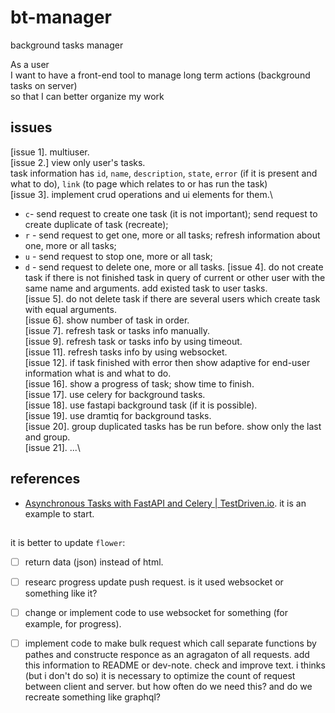 # bt-manager
background tasks manager

As a user\
I want to have a front-end tool to manage long term actions (background tasks on server)\
so that I can better organize my work

## issues
[issue 1]. multiuser.\
[issue 2.] view only user's tasks.\
task information has `id`, `name`, `description`, `state`, `error` (if it is present and what to do), `link` (to page which relates to or has run the task)\
[issue 3]. implement crud operations and ui elements for them.\
- `c`- send request to create one task (it is not important); send request to create duplicate of task (recreate);
- `r` - send request to get one, more or all tasks; refresh information about one, more or all tasks;
- `u` - send request to stop one, more or all task;
- `d` - send request to delete one, more or all tasks.
[issue 4]. do not create task if there is not finished task in query of current or other user with the same name and arguments. add existed task to user tasks.\
[issue 5]. do not delete task if there are several users which create task with equal arguments.\
[issue 6]. show number of task in order.\
[issue 7]. refresh task or tasks info manually. \
[issue 9]. refresh task or tasks info by using timeout.\
[issue 11]. refresh tasks info by using websocket.\
[issue 12]. if task finished with error then show adaptive for end-user information what is and what to do.\
[issue 16]. show a progress of task; show time to finish.\
[issue 17]. use celery for background tasks.\
[issue 18]. use fastapi background task (if it is possible).\
[issue 19]. use dramtiq for background tasks.\
[issue 20]. group duplicated tasks has be run before. show only the last and group.\
[issue 21]. ...\

## references
- [Asynchronous Tasks with FastAPI and Celery | TestDriven.io](https://testdriven.io/blog/fastapi-and-celery/). it is an example to start.

##
it is better to update `flower`:
- [ ] return data (json) instead of html.
- [ ] researc progress update push request. is it used websocket or something like it?
- [ ] change or implement code to use websocket for something (for example, for progress).

- [ ] implement code to make bulk request which call separate functions by pathes and constructe responce as an agragaton of all requests. add this information to README or dev-note. check and improve text.
i thinks (but i don't do so) it is necessary to optimize the count of request between client and server. but how often do we need this? and do we recreate something like graphql?
